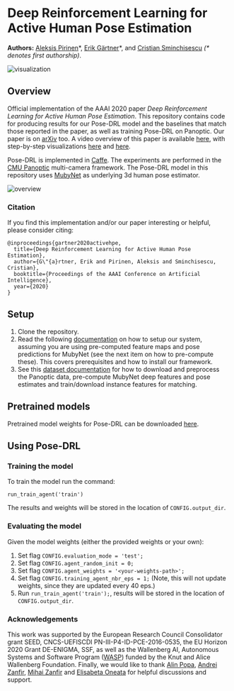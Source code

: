 # Deep Reinforcement Learning for Active Human Pose Estimation

**Authors:** [Aleksis Pirinen](https://aleksispi.github.io/)\*, [Erik Gärtner](https://gartner.io/)\*, and [Cristian Sminchisescu](http://www.maths.lth.se/sminchisescu/) _(* denotes first authorship)_.

![visualization](https://user-images.githubusercontent.com/32370520/70310219-68cc0a80-180f-11ea-9726-169942378db7.png)

## Overview
Official implementation of the AAAI 2020 paper _Deep Reinforcement Learning for Active Human Pose Estimation_.
This repository contains code for producing results for our Pose-DRL model and the baselines that match those reported in the paper, as well as training Pose-DRL on Panoptic. Our paper is on [arXiv](https://arxiv.org/abs/2001.02024) too. A video overview of this paper is available [here](https://www.youtube.com/watch?v=CNsTbX_q4so), with step-by-step visualizations [here](https://www.youtube.com/watch?v=9hB6aZCBMbs) and [here](https://www.youtube.com/watch?v=tIOmNUnemNw).

Pose-DRL is implemented in [Caffe](https://github.com/BVLC/caffe). The experiments are performed in the [CMU Panoptic](http://domedb.perception.cs.cmu.edu/) multi-camera framework.
The Pose-DRL model in this repository uses [MubyNet](http://www.maths.lth.se/sminchisescu/media/papers/integrated-3d-sensing-of-multiple-people-in-natural-images_neurips2018.pdf) as underlying 3d human pose estimator. 

![overview](https://user-images.githubusercontent.com/32370520/70310282-8ac58d00-180f-11ea-8115-fd9451932538.png)

### Citation
If you find this implementation and/or our paper interesting or helpful, please consider citing:

    @inproceedings{gartner2020activehpe,
      title={Deep Reinforcement Learning for Active Human Pose Estimation},
      author={G\"{a}rtner, Erik and Pirinen, Aleksis and Sminchisescu, Cristian},
      booktitle={Proceedings of the AAAI Conference on Artificial Intelligence},
      year={2020}
    }

## Setup
1. Clone the repository.
2. Read the following [documentation](INSTALL.md) on how to setup our system, assuming you are using pre-computed feature maps and pose predictions for MubyNet (see the next item on how to pre-compute these). This covers prerequisites and how to install our framework.
3. See this [dataset documentation](dataset/README.md) for how to download and preprocess the Panoptic data, pre-compute MubyNet deep features and pose estimates and train/download instance features for matching.

## Pretrained models
Pretrained model weights for Pose-DRL can be downloaded [here](https://lu.box.com/s/bvxcbj99e1ei5gy17mznjjrwefatqcex).

## Using Pose-DRL

### Training the model
To train the model run the command:
```
run_train_agent('train')
```

The results and weights will be stored in the location of `CONFIG.output_dir`.

### Evaluating the model
Given the model weights (either the provided weights or your own):

1. Set flag `CONFIG.evaluation_mode = 'test';`
2. Set flag `CONFIG.agent_random_init = 0;`
3. Set flag `CONFIG.agent_weights = '<your-weights-path>';`
4. Set flag `CONFIG.training_agent_nbr_eps = 1;` (Note, this will not update weights, since they are updated every 40 eps.)
5. Run `run_train_agent('train');`, results will be stored in the location of `CONFIG.output_dir`.

### Acknowledgements
This work was supported by the European Research Council Consolidator grant SEED, CNCS-UEFISCDI PN-III-P4-ID-PCE-2016-0535, the EU Horizon 2020 Grant DE-ENIGMA, SSF, as well as the Wallenberg AI, Autonomous Systems and Software Program ([WASP](https://wasp-sweden.org/)) funded by the Knut and Alice Wallenberg Foundation. Finally, we would like to thank [Alin Popa](https://alinionutpopa.github.io/), [Andrei Zanfir](https://scholar.google.ro/citations?user=8lmzWycAAAAJ&hl=en), [Mihai Zanfir](https://scholar.google.com/citations?user=af68sKkAAAAJ&hl=en) and [Elisabeta Oneata](https://scholar.google.com/citations?user=ssHUPeUAAAAJ&hl=en) for helpful discussions and support.
